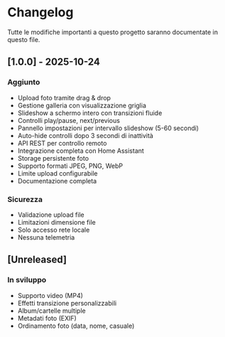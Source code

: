 # Changelog

Tutte le modifiche importanti a questo progetto saranno documentate in questo file.

## [1.0.0] - 2025-10-24

### Aggiunto
- Upload foto tramite drag & drop
- Gestione galleria con visualizzazione griglia
- Slideshow a schermo intero con transizioni fluide
- Controlli play/pause, next/previous
- Pannello impostazioni per intervallo slideshow (5-60 secondi)
- Auto-hide controlli dopo 3 secondi di inattività
- API REST per controllo remoto
- Integrazione completa con Home Assistant
- Storage persistente foto
- Supporto formati JPEG, PNG, WebP
- Limite upload configurabile
- Documentazione completa

### Sicurezza
- Validazione upload file
- Limitazioni dimensione file
- Solo accesso rete locale
- Nessuna telemetria

## [Unreleased]

### In sviluppo
- Supporto video (MP4)
- Effetti transizione personalizzabili
- Album/cartelle multiple
- Metadati foto (EXIF)
- Ordinamento foto (data, nome, casuale)
